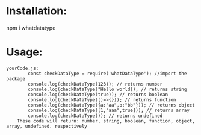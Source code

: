 # Installation:
 npm i whatdatatype

# Usage:

    yourCode.js:
            const checkDataType = require('whatDataType'); //import the package
            console.log(checkDataType(123)); // returns number
            console.log(checkDataType("Hello world)); // returns string
            console.log(checkDataType(true)); // returns boolean
            console.log(checkDataType(()=>{})); // returns function
            console.log(checkDataType({a:"aa",b:"bb"})); // returns object
            console.log(checkDataType([1,"aaa",true])); // returns array
            console.log(checkDataType()); // returns undefined
        These code will return: number, string, boolean, function, object, array, undefined. respectively